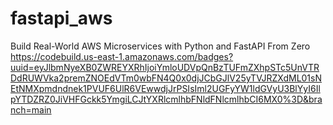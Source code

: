 # fastapi_aws
Build Real-World AWS Microservices with Python and FastAPI From Zero
https://codebuild.us-east-1.amazonaws.com/badges?uuid=eyJlbmNyeXB0ZWREYXRhIjoiYmloUDVpQnBzTUFmZXhpSTc5UnVTRDdRUWVka2premZNOEdVTm0wbFN4Q0x0djJCbGJlV25yTVJRZXdML01sNEtNMXpmdndnek1PVUF6UlR6VEwwdjJrPSIsIml2UGFyYW1ldGVyU3BlYyI6IlpYTDZRZ0JiVHFGckk5YmgiLCJtYXRlcmlhbFNldFNlcmlhbCI6MX0%3D&branch=main
